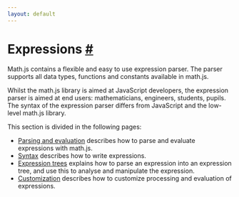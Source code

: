 ```yaml
---
layout: default
---
```


<h1 id="expressions">Expressions <a href="#expressions" title="Permalink">#</a></h1>

Math.js contains a flexible and easy to use expression parser.
The parser supports all data types, functions and constants available in math.js.

Whilst the math.js library is aimed at JavaScript developers, the expression
parser is aimed at end users: mathematicians, engineers, students, pupils.
The syntax of the expression parser differs from JavaScript and the low-level
math.js library.

This section is divided in the following pages:

- [Parsing and evaluation](parsing.html) describes how to parse and
  evaluate expressions with math.js.
- [Syntax](syntax.html) describes how to write expressions.
- [Expression trees](expression_trees.html) explains how to parse an expression into an
  expression tree, and use this to analyse and manipulate the expression.
- [Customization](customization.html) describes how to customize processing and
  evaluation of expressions.
